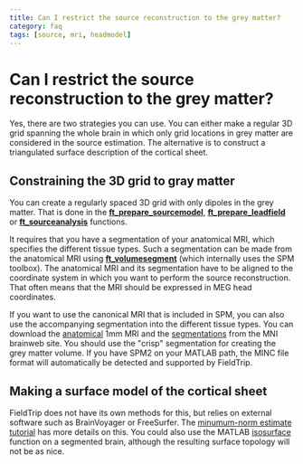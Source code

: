 ```yaml
---
title: Can I restrict the source reconstruction to the grey matter?
category: faq
tags: [source, mri, headmodel]
---
```


# Can I restrict the source reconstruction to the grey matter?

Yes, there are two strategies you can use. You can either make a regular 3D grid spanning the whole brain in which only grid locations in grey matter are considered in the source estimation. The alternative is to construct a triangulated surface description of the cortical sheet.

## Constraining the 3D grid to gray matter

You can create a regularly spaced 3D grid with only dipoles in the grey matter. That is done in the **[ft_prepare_sourcemodel](/reference/ft_prepare_sourcemodel)**, **[ft_prepare_leadfield](/reference/ft_prepare_leadfield)** or **[ft_sourceanalysis](/reference/ft_sourceanalysis)** functions.

It requires that you have a segmentation of your anatomical MRI, which specifies the different tissue types. Such a segmentation can be made from the anatomical MRI using **[ft_volumesegment](/reference/ft_volumesegment)** (which internally uses the SPM toolbox). The anatomical MRI and its segmentation have to be aligned to the coordinate system in which you want to perform the source reconstruction. That often means that the MRI should be expressed in MEG head coordinates.

If you want to use the canonical MRI that is included in SPM, you can also use the accompanying segmentation into the different tissue types. You can download the [anatomical](http://www.bic.mni.mcgill.ca/brainweb/selection_normal.html) 1mm MRI and the [segmentations](http://www.bic.mni.mcgill.ca/brainweb/anatomic_normal.html) from the MNI brainweb site. You should use the "crisp" segmentation for creating the grey matter volume. If you have SPM2 on your MATLAB path, the MINC file format will automatically be detected and supported by FieldTrip.

## Making a surface model of the cortical sheet

FieldTrip does not have its own methods for this, but relies on external software such as BrainVoyager or FreeSurfer. The [minumum-norm estimate tutorial](/tutorial/minimumnormestimate) has more details on this. You could also use the MATLAB [isosurface](http://www.mathworks.com/help/matlab/ref/isosurface.html) function on a segmented brain, although the resulting surface topology will not be as nice.
